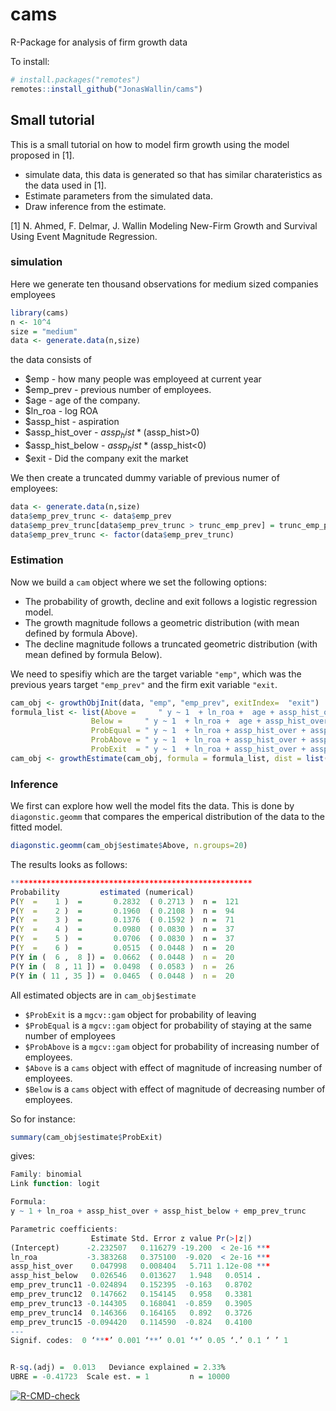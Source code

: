 
# cams
R-Package for analysis of firm growth data

To install:
``` r
# install.packages("remotes")
remotes::install_github("JonasWallin/cams")
```



## Small tutorial
This is a small tutorial on how to model firm growth using the model proposed in [1]. 
* simulate data, this data is generated so that has similar charateristics as the data used in [1]. 
* Estimate parameters from the simulated data.
* Draw inference from the estimate.

[1] N. Ahmed, F. Delmar, J. Wallin Modeling New-Firm Growth and Survival Using Event Magnitude Regression.

### simulation
Here we generate ten thousand observations for medium sized companies employees
``` r
library(cams)
n <- 10^4
size = "medium"
data <- generate.data(n,size)
```
the data consists of
  * $emp            - how many people was employeed at current year
  * $emp_prev       - previous number of employees.
  * $age            - age of the company.
  * $ln_roa         - log ROA  
  * $assp_hist      - aspiration
  * $assp_hist_over  - $assp_hist * ($assp_hist>0)
  * $assp_hist_below - $assp_hist * ($assp_hist<0)
  * $exit            - Did the company exit the market

We then create a truncated dummy variable of previous numer of employees:
``` r
data <- generate.data(n,size)
data$emp_prev_trunc <- data$emp_prev
data$emp_prev_trunc[data$emp_prev_trunc > trunc_emp_prev] = trunc_emp_prev
data$emp_prev_trunc <- factor(data$emp_prev_trunc)
``` 

### Estimation

Now we build a `cam` object where we set the following options:
* The probability of growth, decline and exit follows a logistic regression model.
* The growth magnitude follows a geometric distribution (with mean defined by formula Above).
* The decline magnitude follows a truncated geometric distribution (with mean defined by formula Below).

We need to spesifiy which are the target variable `"emp"`, which was the previous years target `"emp_prev"` and the firm exit variable `"exit`.
``` r
cam_obj <- growthObjInit(data, "emp", "emp_prev", exitIndex=  "exit")
formula_list <- list(Above =     " y ~ 1  + ln_roa +  age + assp_hist_over + assp_hist_below +  offset(log(emp_prev))",
                  Below =     " y ~ 1  + ln_roa +  age + assp_hist_over + assp_hist_below +  offset(log(emp_prev))",
                  ProbEqual = " y ~ 1  + ln_roa + assp_hist_over + assp_hist_below + emp_prev_trunc ",
                  ProbAbove = " y ~ 1  + ln_roa + assp_hist_over + assp_hist_below ",
                  ProbExit  = " y ~ 1  + ln_roa + assp_hist_over + assp_hist_below + emp_prev_trunc ")
cam_obj <- growthEstimate(cam_obj, formula = formula_list, dist = list(Above = "geomm", Below = "geommc"))
```                   


### Inference
We first can explore how well the model fits the data. This is done by `diagonstic.geomm` that compares the emperical distribution of the data to the fitted model.
``` r
diagonstic.geomm(cam_obj$estimate$Above, n.groups=20)
```   
The results looks as follows:
``` r
****************************************************** 
Probability         estimated (numerical)
P(Y  =    1 )  =       0.2832  ( 0.2713 )  n =  121 
P(Y  =    2 )  =       0.1960  ( 0.2108 )  n =  94 
P(Y  =    3 )  =       0.1376  ( 0.1592 )  n =  71 
P(Y  =    4 )  =       0.0980  ( 0.0830 )  n =  37 
P(Y  =    5 )  =       0.0706  ( 0.0830 )  n =  37 
P(Y  =    6 )  =       0.0515  ( 0.0448 )  n =  20 
P(Y in (  6 ,  8 ]) =  0.0662  ( 0.0448 )  n =  20 
P(Y in (  8 , 11 ]) =  0.0498  ( 0.0583 )  n =  26 
P(Y in ( 11 , 35 ]) =  0.0465  ( 0.0448 )  n =  20 
``` 
All estimated objects are in `cam_obj$estimate`
* `$ProbExit` is a `mgcv::gam` object for probability of leaving
* `$ProbEqual` is a `mgcv::gam` object for probability of staying at the same number of employees
* `$ProbAbove` is a `mgcv::gam` object for probability of increasing number of employees.
* `$Above` is a `cams` object with effect of magnitude of increasing number of employees.
* `$Below` is a `cams` object with effect of magnitude of decreasing number of employees.

So for instance:
``` r
summary(cam_obj$estimate$ProbExit)
```   
gives:
``` r
Family: binomial 
Link function: logit 

Formula:
y ~ 1 + ln_roa + assp_hist_over + assp_hist_below + emp_prev_trunc

Parametric coefficients:
                  Estimate Std. Error z value Pr(>|z|)    
(Intercept)      -2.232507   0.116279 -19.200  < 2e-16 ***
ln_roa           -3.383268   0.375100  -9.020  < 2e-16 ***
assp_hist_over    0.047998   0.008404   5.711 1.12e-08 ***
assp_hist_below   0.026546   0.013627   1.948   0.0514 .  
emp_prev_trunc11 -0.024894   0.152395  -0.163   0.8702    
emp_prev_trunc12  0.147662   0.154145   0.958   0.3381    
emp_prev_trunc13 -0.144305   0.168041  -0.859   0.3905    
emp_prev_trunc14  0.146366   0.164165   0.892   0.3726    
emp_prev_trunc15 -0.094420   0.114590  -0.824   0.4100    
---
Signif. codes:  0 ‘***’ 0.001 ‘**’ 0.01 ‘*’ 0.05 ‘.’ 0.1 ‘ ’ 1


R-sq.(adj) =  0.013   Deviance explained = 2.33%
UBRE = -0.41723  Scale est. = 1         n = 10000
```   
<!-- badges: start -->
[![R-CMD-check](https://github.com/JonasWallin/cams/workflows/R-CMD-check/badge.svg)](https://github.com/JonasWallin/cams/actions)
<!-- badges: end -->

